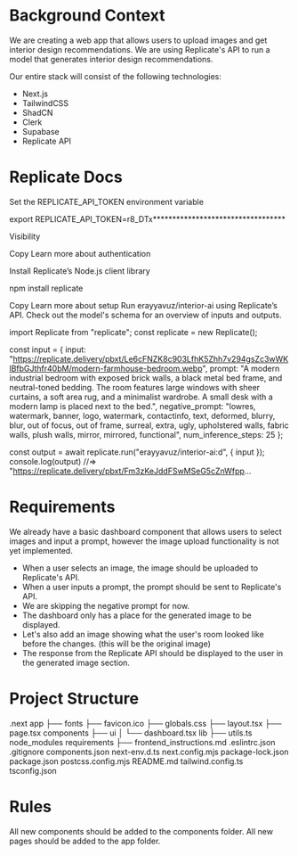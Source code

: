 # Background Context
We are creating a web app that allows users to upload images and get interior design recommendations. We are using Replicate's API to run a model that generates interior design recommendations.

Our entire stack will consist of the following technologies:
- Next.js
- TailwindCSS
- ShadCN
- Clerk
- Supabase
- Replicate API

# Replicate Docs
Set the REPLICATE_API_TOKEN environment variable

export REPLICATE_API_TOKEN=r8_DTx**********************************

Visibility

Copy
Learn more about authentication

Install Replicate’s Node.js client library

npm install replicate

Copy
Learn more about setup
Run erayyavuz/interior-ai using Replicate’s API. Check out the model's schema for an overview of inputs and outputs.

import Replicate from "replicate";
const replicate = new Replicate();

const input = {
    input: "https://replicate.delivery/pbxt/Le6cFNZK8c903LfhK5Zhh7v294gsZc3wWKlBfbGJthfr40bM/modern-farmhouse-bedroom.webp",
    prompt: "A modern industrial bedroom with exposed brick walls, a black metal bed frame, and neutral-toned bedding. The room features large windows with sheer curtains, a soft area rug, and a minimalist wardrobe. A small desk with a modern lamp is placed next to the bed.",
    negative_prompt: "lowres, watermark, banner, logo, watermark, contactinfo, text, deformed, blurry, blur, out of focus, out of frame, surreal, extra, ugly, upholstered walls, fabric walls, plush walls, mirror, mirrored, functional",
    num_inference_steps: 25
};

const output = await replicate.run("erayyavuz/interior-ai:d", { input });
console.log(output)
//=> "https://replicate.delivery/pbxt/Fm3zKeJddFSwMSeG5cZnWfpp...

# Requirements
We already have a basic dashboard component that allows users to select images and input a prompt, however the image upload functionality is not yet implemented.

- When a user selects an image, the image should be uploaded to Replicate's API.
- When a user inputs a prompt, the prompt should be sent to Replicate's API.
- We are skipping the negative prompt for now.
- The dashboard only has a place for the generated image to be displayed.
- Let's also add an image showing what the user's room looked like before the changes. (this will be the original image)
- The response from the Replicate API should be displayed to the user in the generated image section.

# Project Structure
.next
app
├── fonts
├── favicon.ico
├── globals.css
├── layout.tsx
├── page.tsx
components
├── ui
│   └── dashboard.tsx
lib
├── utils.ts
node_modules
requirements
├── frontend_instructions.md
.eslintrc.json
.gitignore
components.json
next-env.d.ts
next.config.mjs
package-lock.json
package.json
postcss.config.mjs
README.md
tailwind.config.ts
tsconfig.json

# Rules
All new components should be added to the components folder.
All new pages should be added to the app folder.
